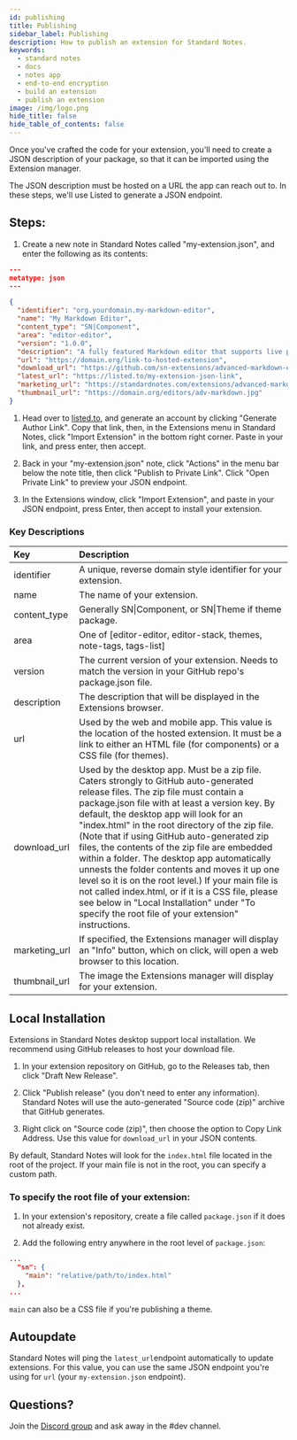 ```yaml
---
id: publishing
title: Publishing
sidebar_label: Publishing
description: How to publish an extension for Standard Notes.
keywords:
  - standard notes
  - docs
  - notes app
  - end-to-end encryption
  - build an extension
  - publish an extension
image: /img/logo.png
hide_title: false
hide_table_of_contents: false
---
```


Once you've crafted the code for your extension, you'll need to create a JSON description of your package, so that it can be imported using the Extension manager.

The JSON description must be hosted on a URL the app can reach out to. In these steps, we'll use Listed to generate a JSON endpoint.

## Steps:

1. Create a new note in Standard Notes called "my-extension.json", and enter the following as its contents:

```json
---
metatype: json
---

{
  "identifier": "org.yourdomain.my-markdown-editor",
  "name": "My Markdown Editor",
  "content_type": "SN|Component",
  "area": "editor-editor",
  "version": "1.0.0",
  "description": "A fully featured Markdown editor that supports live preview, a styling toolbar, and split pane support.",
  "url": "https://domain.org/link-to-hosted-extension",
  "download_url": "https://github.com/sn-extensions/advanced-markdown-editor/archive/1.0.184.zip",
  "latest_url": "https://listed.to/my-extension-json-link",
  "marketing_url": "https://standardnotes.com/extensions/advanced-markdown",
  "thumbnail_url": "https://domain.org/editors/adv-markdown.jpg"
}
```

1. Head over to [listed.to](https://listed.to), and generate an account by clicking "Generate Author Link". Copy that link, then, in the Extensions menu in Standard Notes, click "Import Extension" in the bottom right corner. Paste in your link, and press enter, then accept.

2. Back in your "my-extension.json" note, click "Actions" in the menu bar below the note title, then click "Publish to Private Link". Click "Open Private Link" to preview your JSON endpoint.

3. In the Extensions window, click "Import Extension", and paste in your JSON endpoint, press Enter, then accept to install your extension.

### Key Descriptions

| Key           | Description                                                                                                                                                                                                                                                                                                                                                                                                                                                                                                                                                                                                                                                                                       |
| :------------ | :------------------------------------------------------------------------------------------------------------------------------------------------------------------------------------------------------------------------------------------------------------------------------------------------------------------------------------------------------------------------------------------------------------------------------------------------------------------------------------------------------------------------------------------------------------------------------------------------------------------------------------------------------------------------------------------------ |
| identifier    | A unique, reverse domain style identifier for your extension.                                                                                                                                                                                                                                                                                                                                                                                                                                                                                                                                                                                                                                     |
| name          | The name of your extension.                                                                                                                                                                                                                                                                                                                                                                                                                                                                                                                                                                                                                                                                       |
| content_type  | Generally SN&#124;Component, or SN&#124;Theme if theme package.                                                                                                                                                                                                                                                                                                                                                                                                                                                                                                                                                                                                                                   |
| area          | One of \[editor-editor, editor-stack, themes, note-tags, tags-list\]                                                                                                                                                                                                                                                                                                                                                                                                                                                                                                                                                                                                                              |
| version       | The current version of your extension. Needs to match the version in your GitHub repo's package.json file.                                                                                                                                                                                                                                                                                                                                                                                                                                                                                                                                                                                        |
| description   | The description that will be displayed in the Extensions browser.                                                                                                                                                                                                                                                                                                                                                                                                                                                                                                                                                                                                                                 |
| url           | Used by the web and mobile app. This value is the location of the hosted extension. It must be a link to either an HTML file \(for components\) or a CSS file \(for themes\).                                                                                                                                                                                                                                                                                                                                                                                                                                                                                                                     |
| download_url  | Used by the desktop app. Must be a zip file. Caters strongly to GitHub auto-generated release files. The zip file must contain a package.json file with at least a version key. By default, the desktop app will look for an "index.html" in the root directory of the zip file. \(Note that if using GitHub auto-generated zip files, the contents of the zip file are embedded within a folder. The desktop app automatically unnests the folder contents and moves it up one level so it is on the root level.\) If your main file is not called index.html, or if it is a CSS file, please see below in "Local Installation" under "To specify the root file of your extension" instructions. |
| marketing_url | If specified, the Extensions manager will display an "Info" button, which on click, will open a web browser to this location.                                                                                                                                                                                                                                                                                                                                                                                                                                                                                                                                                                     |
| thumbnail_url | The image the Extensions manager will display for your extension.                                                                                                                                                                                                                                                                                                                                                                                                                                                                                                                                                                                                                                 |

## Local Installation

Extensions in Standard Notes desktop support local installation. We recommend using GitHub releases to host your download file.

1. In your extension repository on GitHub, go to the Releases tab, then click "Draft New Release".

2. Click "Publish release" \(you don't need to enter any information\). Standard Notes will use the auto-generated "Source code \(zip\)" archive that GitHub generates.

3. Right click on "Source code \(zip\)", then choose the option to Copy Link Address. Use this value for `download_url` in your JSON contents.

By default, Standard Notes will look for the `index.html` file located in the root of the project. If your main file is not in the root, you can specify a custom path.

### To specify the root file of your extension:

1. In your extension's repository, create a file called `package.json` if it does not already exist.

2. Add the following entry anywhere in the root level of `package.json`:

```json
...
  "sn": {
    "main": "relative/path/to/index.html"
  },
...
```

`main` can also be a CSS file if you're publishing a theme.

## Autoupdate

Standard Notes will ping the `latest_url`endpoint automatically to update extensions. For this value, you can use the same JSON endpoint you're using for `url` \(your `my-extension.json` endpoint\).

## Questions?

Join the [Discord group](https://standardnotes.com/discord) and ask away in the \#dev channel.
